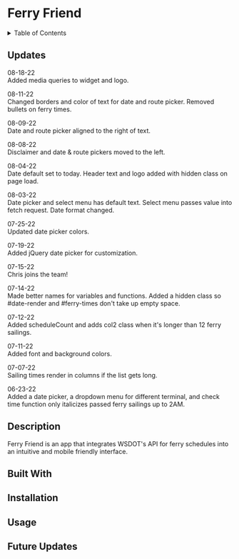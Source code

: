 # Ferry Friend

<details>
<summary>Table of Contents</summary>
  <ol>
    <li><a href="#updates">Updates</a></li>
    <li><a href="#description">Description</a></li>
    <li><a href="#built-with">Built With</a></li>
    <li><a href="#installation">Installation</a></li>
    <li><a href="#usage">Usage</a></li>
    <li><a href="#future-updates">Future Updates</a></li>
  </ol>
</details>

## Updates
08-18-22<br>
Added media queries to widget and logo.

08-11-22<br>
Changed borders and color of text for date and route picker. Removed bullets on ferry times.

08-09-22<br>
Date and route picker aligned to the right of text.

08-08-22<br>
Disclaimer and date & route pickers moved to the left.

08-04-22<br>
Date default set to today. Header text and logo added with hidden class on page load.

08-03-22<br>
Date picker and select menu has default text. Select menu passes value into fetch request. Date format changed.

07-25-22<br>
Updated date picker colors.

07-19-22<br>
Added jQuery date picker for customization.

07-15-22<br>
Chris joins the team!

07-14-22<br>
Made better names for variables and functions. Added a hidden class so #date-render and #ferry-times don't take up empty space.

07-12-22<br>
Added scheduleCount and adds col2 class when it's longer than 12 ferry sailings.

07-11-22<br>
Added font and background colors.

07-07-22<br>
Sailing times render in columns if the list gets long.

06-23-22<br>
Added a date picker, a dropdown menu for different terminal, and check time function only italicizes passed ferry sailings up to 2AM.

## Description
Ferry Friend is an app that integrates WSDOT's API for ferry schedules into an intuitive and mobile friendly interface.

## Built With

## Installation

## Usage

## Future Updates
